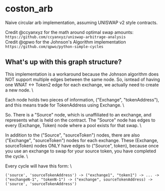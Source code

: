 # coston_arb

Naive circular arb implementation, assuming UNISWAP v2 style contracts.

Credit @ccyanxyz for the math around optimal swap amounts: `https://github.com/ccyanxyz/uniswap-arbitrage-analysis` \
Credit @qpwo for the Johnson's Algorithm implementation `https://github.com/qpwo/python-simple-cycles`


## What's up with this graph structure?

This implementation is a workaround because the Johnson algorithm does NOT support multiple edges between the same node. So, isntead of having one WNAT <-> Token2 edge for each exchange, we actually need to create a new node. \

Each node holds two pieces of information, ("Exchange", "tokenAddress"), and this means trade for TokenAddress using Exchange. \

So. There is a "Source" node, which is unaffiliated to an exchange, and represents what is held on the contract. The "Source" node has edges to every (Exchange, Token) node where a pool exists for that swap. \

In addition to the ("Source", "sourceToken") nodes, there are also ("Exchange", "sourceToken") nodes for each exchange. These (Exchange, sourceToken) nodes ONLY have edges to ("Source", token), because once you use an exchange to swap for your source token, you have completed the cycle. \\

Every cycle will have this form: \\

` ('source', 'sourceTokenAddress') -> ("exchange1", "token1") -> ... -> ("exchangeN-1", "tokenN-1") -> ("exchange", sourceTokenAddress) -> ('source', 'sourceTokenAddress') `